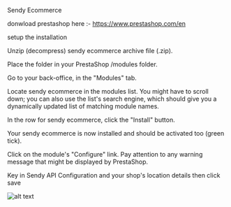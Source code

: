 Sendy Ecommerce

donwload prestashop here :- https://www.prestashop.com/en

setup the installation


Unzip (decompress) sendy ecommerce archive file (.zip).


Place the folder in your PrestaShop /modules folder.


Go to your back-office, in the "Modules" tab.


Locate sendy ecommerce in the modules list. You might have to scroll down; you can also use the list's search engine, which should give you a dynamically updated list of matching module names.


In the row for sendy ecommerce, click the "Install" button.


Your sendy ecommerce is now installed and should be activated too (green tick).


Click on the module's "Configure" link. Pay attention to any warning message that might be displayed by PrestaShop.



Key in Sendy API Configuration and your shop's location details then click save


![alt text](https://raw.githubusercontent.com/sendyit/prestashop/master/configuration.png)

